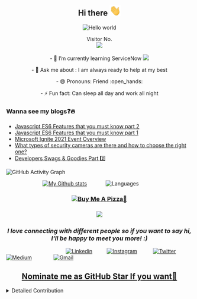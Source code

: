 <h2 align="center"> Hi there <img src="https://raw.githubusercontent.com/ABSphreak/ABSphreak/master/gifs/Hi.gif" width="30px"></h2>

<p align='center'><img  src="https://user-images.githubusercontent.com/48323127/126895374-cdfd1878-7051-48fb-a811-0140b8d0864a.jpg" alt="Hello world" ></p>


<p align="center"> 
  Visitor No.<br>
  <img src="https://profile-counter.glitch.me/anupamhaldkar/count.svg" />
</p>
<p align="center">
- 🔭 I’m currently learning ServiceNow <img src="https://media.giphy.com/media/WUlplcMpOCEmTGBtBW/giphy.gif" width="30">
  </p>
  <p align="center">
- 💬 Ask me about : I am always ready to help at my best
  </p>
  <p align="center">
- 😄 Pronouns: Friend :open_hands:
  </p>
  <p align="center">
- ⚡ Fun fact: Can sleep all day and work all night 
</p>



### Wanna see my blogs:question::fire:

<!-- BLOG-POST-LIST:START -->
- [Javascript ES6 Features that you must know  part 2](https://ahdev2020.medium.com/javascript-es6-features-that-you-must-know-part-2-56abfd131896?source=rss-b061864b94c------2)
- [Javascript ES6 Features that you must know part 1](https://ahdev2020.medium.com/javascript-es6-features-that-you-must-know-82c26505fb66?source=rss-b061864b94c------2)
- [Microsoft Ignite 2021 Event Overview](https://ahdev2020.medium.com/microsoft-ignite-event-overview-d711e993f01b?source=rss-b061864b94c------2)
- [What types of security cameras are there and how to choose the right one?](https://ahdev2020.medium.com/what-types-of-security-cameras-are-there-and-how-to-choose-the-right-one-57152770f333?source=rss-b061864b94c------2)
- [‍Developers Swags & Goodies Part 2️⃣](https://ahdev2020.medium.com/developers-swags-goodies-part-2-a46d08476b12?source=rss-b061864b94c------2)
<!-- BLOG-POST-LIST:END -->


![GitHub Activity Graph](https://activity-graph.herokuapp.com/graph?username=anupamhaldkar&theme=github&count_private=true) 

<span>&nbsp; &nbsp; &nbsp; &nbsp; &nbsp; &nbsp; &nbsp; &nbsp; &nbsp;&nbsp; &nbsp; &nbsp; &nbsp; </span>
 [![My Github stats](https://github-readme-stats.vercel.app/api?username=anupamhaldkar&show_icons=true&&cache_seconds=86400&theme=radical)](https://github.com/anupamhaldkar/github-readme-stats)<span>&nbsp; &nbsp;&nbsp; &nbsp;&nbsp; &nbsp;&nbsp; &nbsp;</span>
![Languages](https://github-readme-stats.vercel.app/api/top-langs/?username=anupamhaldkar&show_icons=true&theme=merko&hide=["contribs","prs"]&cache_seconds=86400)


<!--[![linkedin badge](https://img.shields.io/badge/Anupam_Haldkar-30302f?style=flat&logo=linkedin)](https://www.linkedin.com/in/anupam-haldkar-a54777131/)
[![twitter badge](https://img.shields.io/badge/@AnupamHaldkar-30302f?style=flat&logo=twitter)](https://twitter.com/AnupamHaldkar)
[![medium badge](https://img.shields.io/badge/AHDEV2020-30302f?style=flat&logo=medium)](https://medium.com/@ahdev2020)-->

 <h3 align="center"><a href="https://www.buymeacoffee.com/anupamh" target="_blank"><img src="https://cdn.buymeacoffee.com/buttons/v2/default-blue.png" alt="Buy Me A Pizza🍕" style="height: 60px !important;width: 217px !important;" ></a></h3>



<h3 align="center"><img  src="https://media.giphy.com/media/LnQjpWaON8nhr21vNW/giphy.gif" width="40">
  </h3>
  <h3 align="center"> <em>  <b>I love connecting with different people</b> so if you want to say <b>hi, I'll be happy to meet you more!</b> :)</em></h3>

<span>&nbsp; &nbsp; &nbsp; &nbsp; &nbsp; &nbsp; &nbsp;&nbsp; &nbsp; &nbsp; &nbsp; &nbsp; &nbsp; &nbsp;&nbsp; &nbsp; &nbsp; &nbsp; &nbsp; &nbsp;&nbsp; &nbsp;</span>
[![Linkedin](https://img.shields.io/badge/-LinkedIn-blue?style=flat&logo=Linkedin&logoColor=white)](https://www.linkedin.com/in/anupamhaldkar/)<span>&nbsp; &nbsp; &nbsp; &nbsp; &nbsp;  </span>
[![Instagram](https://img.shields.io/badge/-Instagram-c13584?style=flat&labelColor=c13584&logo=instagram&logoColor=white)](https://www.instagram.com/ahdev2020/) <span>&nbsp; &nbsp; &nbsp; &nbsp; &nbsp;  </span>
[![Twitter](https://img.shields.io/badge/-Twitter-1ca0f1?style=flat-square&labelColor=1ca0f1&logo=twitter&logoColor=white&link=https://twitter.com/AnupamHaldkar)](https://twitter.com/intent/follow?screen_name=anupamhaldkar) <span>&nbsp; &nbsp; &nbsp; &nbsp; &nbsp;  </span>
[![Medium](https://img.shields.io/badge/-Medium-03a57a?style=flat-square&labelColor=000000&logo=Medium&link=https://medium.com/@dasjideepak/)](https://ahdev2020.medium.com) <span>&nbsp; &nbsp; &nbsp;  &nbsp; &nbsp; &nbsp; &nbsp;</span>
[![Gmail](https://img.shields.io/badge/-Gmail-c14438?style=flat&logo=Gmail&logoColor=white)](mailto:@ahdev2020@outlook.com)

<h2 align="center">
<a href="https://stars.github.com/">Nominate me as GitHub Star If you want🌟</a>
</h2>

<details>
<summary>Detailed Contribution</summary>
<br>
    <img src="https://github-profile-trophy.vercel.app/?username=anupamhaldkar&theme=onedark&column=3&margin-w=15&margin-h=15">

![GitHub Streak](https://github-readme-streak-stats.herokuapp.com/?user=anupamhaldkar&theme=tokyonight&count_private=true)
![Metrics](https://metrics.lecoq.io/anupamhaldkar?template=classic&activity=1&followup=1&languages=1&lines=1&people=1&activity.limit=5&activity.days=14&activity.filter=all&activity.visibility=all&activity.timestamps=false&languages.colors=github&languages.threshold=0%25&people.limit=28&people.size=28&people.types=followers%2C%20following&people.identicons=false&people.shuffle=false&config.timezone=Asia%2FCalcutta&config.twemoji=true)
    
</details>


